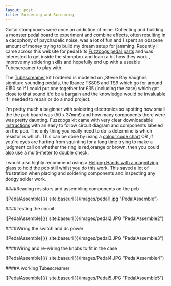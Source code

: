 ```yaml
---
layout: post
title: Soldering and Screaming
---
```


Guitar stompboxes were once an addiction of mine. Collecting and building a monster pedal board to experiment and combine effects, often resulting in a cacophony of psychadelic noise, was a lot of fun and I spent an obscene amount of money trying to build my dream setup for jamming. Recently I came across this website for pedal kits [Fuzzdogs pedal parts](http://shop.pedalparts.co.uk/) and was interested to get inside the stompbox and learn a bit how they work , improve my soldering skills and hopefully end up with a useable Tubescreamer to play with.  

The [Tubescreamer](http://shop.pedalparts.co.uk/Tube_Screamer_TS808__TS9/p847124_7462506.aspx) kit I ordered is modeled on ,Stevie Ray Vaughns signiture sounding pedals, the Ibanez TS808 and TS9 which go for around £150 so if I could put one together for £35 (including the case) which got close to that sound it'd be a bargain and the knowledge would be invaluable if I needed to repair or do a mod project.  

I'm pretty much a beginner with soldering electronics so spotting how small the the pcb board was (50 x 37mm!) and how many components there were was pretty daunting. Fuzzdogs kit came with very clear downloadable [instructions](http://pedalparts.co.uk/docs/TubeScreamer2.pdf) with an easy to follow circuit diagram and components labeled on the pcb. The only thing you really need to do is determine is which resistor is which. This can be done by using a [colour code chart](http://www.digikey.co.uk/en/resources/conversion-calculators/conversion-calculator-resistor-color-code-4-band) OR ,if you're eyes are hurting from squinting for a long time trying to make a judgment call on whether the ring is red,orange or brown, then you could also use a multi-meter to double check.

I would also highly recommend using a [Helping Hands with a magnifying glass](http://www.amazon.co.uk/dp/B00NY8YBAA?psc=1) to hold the pcb still whilst you do this work. This saved a lot of frustration when
placing and soldering components and inspecting any dodgy solder work.

####Reading resistors and assembling components on the pcb

![PedalAssemble]({{ site.baseurl }}/images/pedal1.jpg "PedalAssemble")

####Testing the circuit

![PedalAssemble]({{ site.baseurl }}/images/pedal2.JPG "PedalAssemble2")

####Wiring the switch and dc power

![PedalAssemble]({{ site.baseurl }}/images/pedal3.JPG "PedalAssemble3")

####Wiring and re-wiring the knobs to fit in the case

![PedalAssemble]({{ site.baseurl }}/images/Pedal4.JPG "PedalAssemble4")

####A working Tubescreamer

![PedalAssemble]({{ site.baseurl }}/images/Pedal5.JPG "PedalAssemble5")

